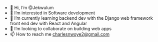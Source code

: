 - 👋 Hi, I’m @Jekwulum
- 👀 I’m interested in Software development
- 🌱 I’m currently learning
    backend dev with the Django web framework
    front end dev with React and Angular
- 💞️ I’m looking to collaborate on building web apps
- 📫 How to reach me charlesnwoye2@gmail.com

<!---
Jekwulum/Jekwulum is a ✨ special ✨ repository because its `README.md` (this file) appears on your GitHub profile.
You can click the Preview link to take a look at your changes.
--->
